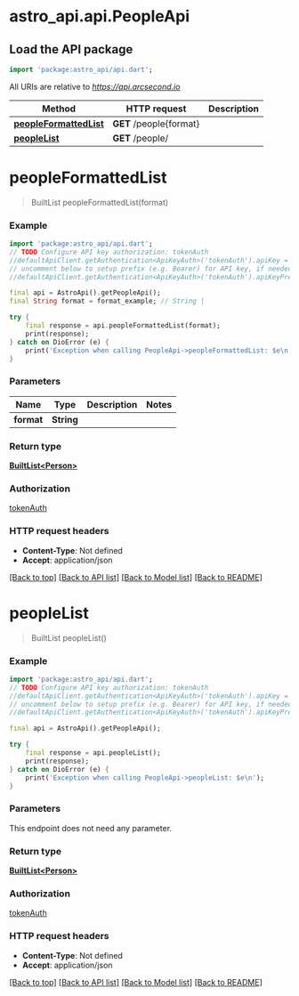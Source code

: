 # astro_api.api.PeopleApi

## Load the API package
```dart
import 'package:astro_api/api.dart';
```

All URIs are relative to *https://api.arcsecond.io*

Method | HTTP request | Description
------------- | ------------- | -------------
[**peopleFormattedList**](PeopleApi.md#peopleformattedlist) | **GET** /people{format} | 
[**peopleList**](PeopleApi.md#peoplelist) | **GET** /people/ | 


# **peopleFormattedList**
> BuiltList<Person> peopleFormattedList(format)



### Example
```dart
import 'package:astro_api/api.dart';
// TODO Configure API key authorization: tokenAuth
//defaultApiClient.getAuthentication<ApiKeyAuth>('tokenAuth').apiKey = 'YOUR_API_KEY';
// uncomment below to setup prefix (e.g. Bearer) for API key, if needed
//defaultApiClient.getAuthentication<ApiKeyAuth>('tokenAuth').apiKeyPrefix = 'Bearer';

final api = AstroApi().getPeopleApi();
final String format = format_example; // String | 

try {
    final response = api.peopleFormattedList(format);
    print(response);
} catch on DioError (e) {
    print('Exception when calling PeopleApi->peopleFormattedList: $e\n');
}
```

### Parameters

Name | Type | Description  | Notes
------------- | ------------- | ------------- | -------------
 **format** | **String**|  | 

### Return type

[**BuiltList&lt;Person&gt;**](Person.md)

### Authorization

[tokenAuth](../README.md#tokenAuth)

### HTTP request headers

 - **Content-Type**: Not defined
 - **Accept**: application/json

[[Back to top]](#) [[Back to API list]](../README.md#documentation-for-api-endpoints) [[Back to Model list]](../README.md#documentation-for-models) [[Back to README]](../README.md)

# **peopleList**
> BuiltList<Person> peopleList()



### Example
```dart
import 'package:astro_api/api.dart';
// TODO Configure API key authorization: tokenAuth
//defaultApiClient.getAuthentication<ApiKeyAuth>('tokenAuth').apiKey = 'YOUR_API_KEY';
// uncomment below to setup prefix (e.g. Bearer) for API key, if needed
//defaultApiClient.getAuthentication<ApiKeyAuth>('tokenAuth').apiKeyPrefix = 'Bearer';

final api = AstroApi().getPeopleApi();

try {
    final response = api.peopleList();
    print(response);
} catch on DioError (e) {
    print('Exception when calling PeopleApi->peopleList: $e\n');
}
```

### Parameters
This endpoint does not need any parameter.

### Return type

[**BuiltList&lt;Person&gt;**](Person.md)

### Authorization

[tokenAuth](../README.md#tokenAuth)

### HTTP request headers

 - **Content-Type**: Not defined
 - **Accept**: application/json

[[Back to top]](#) [[Back to API list]](../README.md#documentation-for-api-endpoints) [[Back to Model list]](../README.md#documentation-for-models) [[Back to README]](../README.md)

